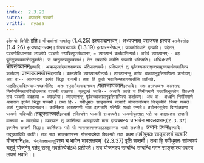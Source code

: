 ```yaml
---
index:  2.3.28
sutra:  अपादाने पञ्चमी
vritti:  nyasa
---
```


`वृकेभ्यो बिभेति` इति। `भीत्रार्थानां भयहेतुः` (1.4.25) इत्यपादानत्वम्। अध्ययनात् पराजयत इत्यत्र `पराजेरसोढः` (1.4.26) इत्यपादानत्वम्। `विपराभ्याञ्जेः` (1.3.19) इत्यात्मनेपदम्।
`पञ्चमीविधाने इत्यादि। यदेतत् पञ्चमीविधानमत्र ल्यब्लोपे पञ्चमो स्यादित्युपसंख्यानम् = व्याख्यानं कर्त्तव्यमित्यर्थः। तत्रेदं व्याख्यानम्-- इह पूर्वसूत्राच्चकारोऽनुवर्त्तते। स चानुक्तसमुच्चयार्थः। तेन ल्यब्लोपे कर्मणि पञ्चमी भविष्यति।
`अधिकरणे चोपसंख्यानम्` इत्यादि। अत्राप्युपसंख्यानशब्दस्य प्रतिपादनमर्थः। प्रतिपादनं तु पूर्ववच्चकारानुक्तसमुच्चयार्थत्वमाश्रित्य कर्त्तव्यम्।
`प्रश्नाख्यानयोश्च` इत्यादि। वक्तव्येति व्याख्यातव्येत्यर्थः। व्याख्यानन्तु तामेव चकारानुवृत्तिमाश्रित्य कर्त्तव्यम्। अथ वा-- अत्रापादान इत्येवं सिद्धा पञ्चमी। तथा हि कुतो भवानित्य्तरागच्छतीति प्रतीयते, पाटलिपुत्रादित्यत्राप्यगच्छामीति; अतः स्फुटमेवापादानत्वम्।
`यतश्चाष्वकाल` इत्यादि। यतः प्रभृत्यध्वनः कालसय् निर्माणमियत्तापरिच्छेदस्तत्र पञ्चमी वक्तव्या। एतदुक्तं भवति-- अध्वनि काले च निर्मीयमाणे यदवश्रिभूतत्वेन विवक्ष्यते तत्र पञ्चमी वक्तव्या = व्याख्येया। व्याख्यानन्तु पूर्ववच्चाकारानुवृत्तिमाश्रित्य कर्त्तव्यम्। अथ वा- अध्वनि निर्मीयमाणे अपादान इत्येवं सिद्धा पञ्चमी। तथा हि-- गवीधुमतः साङ्काश्यं चत्वारि योजनानीत्यत्र निःसृत्येति क्रिया गम्यते। अतो युक्तमेवापादानत्वम्। कार्त्तिक्या आग्रहायणी मास इत्यत्रापि परेणेति शब्दो गम्यते। तत्रोत्तरसूत्रेण दिग्योलक्षणा पञ्चमी भविष्यति।
`तद्युक्तात्काले` इत्यादौ तदित्यनेन पञ्चमी सम्बध्यते। पञ्चमीयुक्तात् परो यः कालस्तत्र सप्तमी वक्तव्या = व्याख्येया। व्याख्यानं तु कार्त्तिक्या आग्रहायणी मास इत्यत्र `यस्य च भावेन भावलक्षणम्`(2.3.37) इत्यनेन सप्तमी सिद्धा। कार्त्तिक्याः परो यो मासस्तत्सत्तयाऽऽग्रहायण्या भावो लक्ष्यते।
`अध्वनः प्रथमा` इत्यादि। तद्युक्तादिति वर्त्तते। तत्र यदा साङ्काश्यस्य योजनादभेदो विवक्ष्यते तदा प्रथमा। `गवीषुमतः साङ्काश्यं चत्वारि योजनानि` इति. भेदविवक्षायान्तु `यस्य च भावेन भावलक्षणम्` (2.3.37) इति सप्तमी। तथा हि गवीधुमतः सांकाश्यं चतुर्षु योजनेषु गतेषु सत्सु भवतीत्येषोऽर्थः प्रतीयते। तत्र योजनस्य सम्बन्धि सम्बन्धि गमनं साङ्काश्यभावस्य लक्षणं भवति।।

